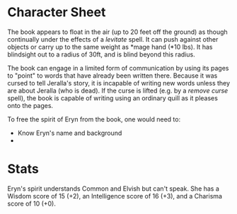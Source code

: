 # Character Sheet

The book appears to float in the air (up to 20 feet off the ground) as though continually under the effects of a *levitate* spell. It can push against other objects or carry up to the same weight as *mage hand (*10 lbs). It has blindsight out to a radius of 30ft, and is blind beyond this radius.

The book can engage in a limited form of communication by using its pages to "point" to words that have already been written there. Because it was cursed to tell Jeralla's story, it is incapable of writing new words unless they are about Jeralla (who is dead). If the curse is lifted (e.g. by a *remove curse* spell), the book is capable of writing using an ordinary quill as it pleases onto the pages.

To free the spirit of Eryn from the book, one would need to:

- Know Eryn's name and background
- 

# Stats

Eryn's spirit understands Common and Elvish but can't speak. She has a Wisdom score of 15 (+2), an Intelligence score of 16 (+3), and a Charisma score of 10 (+0).